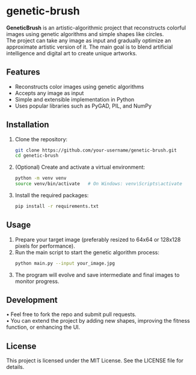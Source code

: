 # genetic-brush

**GeneticBrush** is an artistic-algorithmic project that reconstructs colorful images using genetic algorithms and simple shapes like circles.  
The project can take any image as input and gradually optimize an approximate artistic version of it. The main goal is to blend artificial intelligence and digital art to create unique artworks.

## Features
- Reconstructs color images using genetic algorithms  
- Accepts any image as input  
- Simple and extensible implementation in Python  
- Uses popular libraries such as PyGAD, PIL, and NumPy  

## Installation

1. Clone the repository:
   ```bash
   git clone https://github.com/your-username/genetic-brush.git
   cd genetic-brush
   ```
2.	(Optional) Create and activate a virtual environment:
    ```bash
    python -m venv venv
    source venv/bin/activate   # On Windows: venv\Scripts\activate
    ```
3.	Install the required packages:
    ```bash
    pip install -r requirements.txt
    ```
## Usage
1.	Prepare your target image (preferably resized to 64x64 or 128x128 pixels for performance).
2.	Run the main script to start the genetic algorithm process:
     ```bash
     python main.py --input your_image.jpg
     ```
  3.	The program will evolve and save intermediate and final images to monitor progress.

## Development
•	Feel free to fork the repo and submit pull requests.  
•	You can extend the project by adding new shapes, improving the fitness function, or enhancing the UI.

## License

This project is licensed under the MIT License. See the LICENSE file for details.
